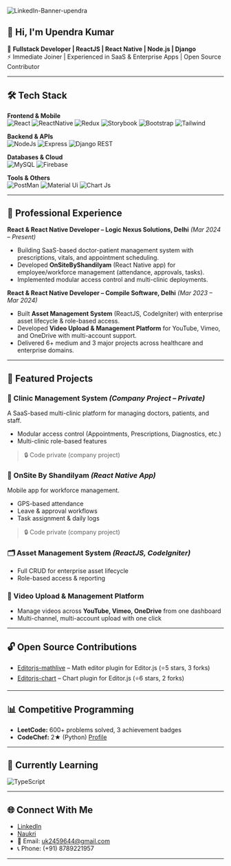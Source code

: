 ![LinkedIn-Banner-upendra](https://user-images.githubusercontent.com/75515703/219235841-08b68475-7cc1-4bde-a213-48f3b2a5aaff.png)

## 👋 Hi, I'm Upendra Kumar  

🚀 **Fullstack Developer | ReactJS | React Native | Node.js | Django**  
⚡ Immediate Joiner | Experienced in SaaS & Enterprise Apps | Open Source Contributor  

---

## 🛠️ Tech Stack  

**Frontend & Mobile**  
![React](https://img.shields.io/badge/React-20232A?style=for-the-badge&logo=react&logoColor=61DAFB)
![ReactNative](https://img.shields.io/badge/React_Native-20232A?style=for-the-badge&logo=react&logoColor=61DAFB)
![Redux](https://img.shields.io/badge/Redux-593D88?style=for-the-badge&logo=redux&logoColor=white)
![Storybook](https://img.shields.io/badge/storybook-FF4785?style=for-the-badge&logo=storybook&logoColor=white)
![Bootstrap](https://img.shields.io/badge/Bootstrap-563D7C?style=for-the-badge&logo=bootstrap&logoColor=white)
![Tailwind](https://img.shields.io/badge/Tailwind_CSS-38B2AC?style=for-the-badge&logo=tailwind-css&logoColor=white)

**Backend & APIs**  
![NodeJs](https://img.shields.io/badge/Node%20js-339933?style=for-the-badge&logo=nodedotjs&logoColor=white)
![Express](https://img.shields.io/badge/Express.js-000000?style=for-the-badge&logo=express&logoColor=white)
![Django REST](https://img.shields.io/badge/django%20rest-ff1709?style=for-the-badge&logo=django&logoColor=white)

**Databases & Cloud**  
![MySQL](https://img.shields.io/badge/MySQL-005C84?style=for-the-badge&logo=mysql&logoColor=white)
![Firebase](https://img.shields.io/badge/firebase-ffca28?style=for-the-badge&logo=firebase&logoColor=black)

**Tools & Others**  
![PostMan](https://img.shields.io/badge/Postman-FF6C37?style=for-the-badge&logo=Postman&logoColor=white)
![Material Ui](https://img.shields.io/badge/Material%20UI-007FFF?style=for-the-badge&logo=mui&logoColor=white)
![Chart Js](https://img.shields.io/badge/Chart.js-FF6384?style=for-the-badge&logo=chartdotjs&logoColor=white)

---

## 💼 Professional Experience  

**React & React Native Developer – Logic Nexus Solutions, Delhi** *(Mar 2024 – Present)*  
- Building SaaS-based doctor-patient management system with prescriptions, vitals, and appointment scheduling.  
- Developed **OnSiteByShandilyam** (React Native app) for employee/workforce management (attendance, approvals, tasks).  
- Implemented modular access control and multi-clinic deployments.  

**React & React Native Developer – Compile Software, Delhi** *(Mar 2023 – Mar 2024)*  
- Built **Asset Management System** (ReactJS, CodeIgniter) with enterprise asset lifecycle & role-based access.  
- Developed **Video Upload & Management Platform** for YouTube, Vimeo, and OneDrive with multi-account support.  
- Delivered 6+ medium and 3 major projects across healthcare and enterprise domains.  

---

## 📌 Featured Projects  

### 🏥 Clinic Management System *(Company Project – Private)*  
A SaaS-based multi-clinic platform for managing doctors, patients, and staff.  
- Modular access control (Appointments, Prescriptions, Diagnostics, etc.)  
- Multi-clinic role-based features  
> 🔒 Code private (company project)  

### 📱 OnSite By Shandilyam *(React Native App)*  
Mobile app for workforce management.  
- GPS-based attendance  
- Leave & approval workflows  
- Task assignment & daily logs  
> 🔒 Code private (company project)  

### 🗂️ Asset Management System *(ReactJS, CodeIgniter)*  
- Full CRUD for enterprise asset lifecycle  
- Role-based access & reporting  

### 🎥 Video Upload & Management Platform  
- Manage videos across **YouTube, Vimeo, OneDrive** from one dashboard  
- Multi-channel, multi-account upload with one click  

---

## 🔓 Open Source Contributions  
- [Editorjs-mathlive](https://github.com/uk2459644/editorjs-mathlive) – Math editor plugin for Editor.js (⭐5 stars, 3 forks)  
- [Editorjs-chart](https://github.com/uk2459644/editorjs-chartuk) – Chart plugin for Editor.js (⭐6 stars, 2 forks)  

---

## 📊 Competitive Programming  
- **LeetCode:** 600+ problems solved, 3 achievement badges  
- **CodeChef:** 2★ (Python) [Profile](https://www.codechef.com/users/uk2459644)  

---

## 🌱 Currently Learning  
![TypeScript](https://img.shields.io/badge/TypeScript-007ACC?style=for-the-badge&logo=typescript&logoColor=white)  

---

## 🌐 Connect With Me  
- [LinkedIn](https://www.linkedin.com/in/upendra-frontend-react-js-django-python-backend-developer/)  
- [Naukri](#)  
- 📧 Email: uk2459644@gmail.com  
- 📞 Phone: (+91) 8789221957  

---
